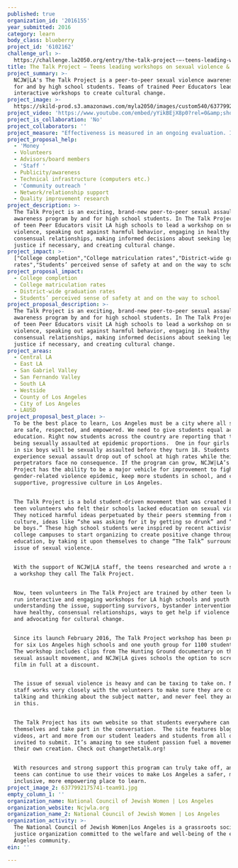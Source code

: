 ```yaml
---
published: true
organization_id: '2016155'
year_submitted: 2016
category: learn
body_class: blueberry
project_id: '6102162'
challenge_url: >-
  https://challenge.la2050.org/entry/the-talk-project-–-teens-leading-workshops-on-sexual-violence-culture-change
title: The Talk Project – Teens leading workshops on sexual violence & culture change
project_summary: >-
  NCJW|LA's The Talk Project is a peer-to-peer sexual violence awareness program
  for and by high school students. Teams of trained Peer Educators lead
  interactive workshops to create cultural change.
project_image: >-
  https://skild-prod.s3.amazonaws.com/myla2050/images/custom540/6377992175741-team91.jpg
project_video: 'https://www.youtube.com/embed/yYikBEjX8p0?rel=0&amp;showinfo=0'
project_is_collaboration: 'No'
project_collaborators: ''
project_measure: "Effectiveness is measured in an ongoing evaluation. In May 2016, NCJW|LA published the first evaluation of The Talk Project which found it to be effective and engaging.\n\n NCJW|LA believes that in order to change behavior students need knowledge and a feeling of empowerment. Therefore, The Talk Project strives to educate students on the causes of sexual violence and the laws of consent, and empower them to speak out against sexual violence, engage in healthy sexual relationships, and make informed decisions about seeking legal justice if necessary.\n \nThe students at each school or group we visit participate in a survey before and after the presentation. Students who see the workshop take a pre- and post-survey, which are then compared. In addition, NCJW|LA conducts interviews with students who have seen the workshop for their feedback.\n  \t\nNCJW|LA's first evaluation found that students from the first three schools who saw The Talk Project reported being significantly less likely to adhere to rape myths, and significantly more likely to practice consent behaviors and intervene as a bystander. Students reported that they found The Talk Project to be understandable and engaging, and said they would recommend The Talk Project to a friend.\n\nThe evaluation can be read in full here:  http://ncjwla.org/wp-content/uploads/2015/12/Evaluation_TheTalkProject.pdf and in summary here: http://ncjwla.org/wp-content/uploads/2015/12/OneSheet_TheTalkProject.pdf."
project_proposal_help:
  - 'Money '
  - Volunteers
  - Advisors/board members
  - 'Staff '
  - Publicity/awareness
  - Technical infrastructure (computers etc.)
  - 'Community outreach '
  - Network/relationship support
  - Quality improvement research
project_description: >-
  The Talk Project is an exciting, brand-new peer-to-peer sexual assault
  awareness program by and for high school students. In The Talk Project, teams
  of teen Peer Educators visit LA high schools to lead a workshop on sexual
  violence, speaking out against harmful behavior, engaging in healthy and
  consensual relationships, making informed decisions about seeking legal
  justice if necessary, and creating cultural change.
project_impact: >-
  ["College completion","College matriculation rates","District-wide graduation
  rates","Students’ perceived sense of safety at and on the way to school"]
project_proposal_impact:
  - College completion
  - College matriculation rates
  - District-wide graduation rates
  - Students’ perceived sense of safety at and on the way to school
project_proposal_description: >-
  The Talk Project is an exciting, brand-new peer-to-peer sexual assault
  awareness program by and for high school students. In The Talk Project, teams
  of teen Peer Educators visit LA high schools to lead a workshop on sexual
  violence, speaking out against harmful behavior, engaging in healthy and
  consensual relationships, making informed decisions about seeking legal
  justice if necessary, and creating cultural change.
project_areas:
  - Central LA
  - East LA
  - San Gabriel Valley
  - San Fernando Valley
  - South LA
  - Westside
  - County of Los Angeles
  - City of Los Angeles
  - LAUSD
project_proposal_best_place: >-
  To be the best place to learn, Los Angeles must be a city where all students
  are safe, respected, and empowered. We need to give students equal access to
  education. Right now students across the country are reporting that they are
  being sexually assaulted at epidemic proportions.  One in four girls and one
  in six boys will be sexually assaulted before they turn 18. Students who
  experience sexual assault drop out of school at high rates while their
  perpetrators face no consequence. If the program can grow, NCJW|LA’s The Talk
  Project has the ability to be a major vehicle for improvement to fight this
  gender-related violence epidemic, keep more students in school, and create a
  supportive, progressive culture in Los Angeles. 


  The Talk Project is a bold student-driven movement that was created by NCJW|LA
  teen volunteers who felt their schools lacked education on sexual violence.
  They noticed harmful ideas perpetuated by their peers stemming from rape
  culture, ideas like “she was asking for it by getting so drunk” and “boys will
  be boys.” These high school students were inspired by recent activism on
  college campuses to start organizing to create positive change through
  education, by taking it upon themselves to change “The Talk” surrounding the
  issue of sexual violence. 


  With the support of NCJW|LA staff, the teens researched and wrote a script for
  a workshop they call The Talk Project.


  Now, teen volunteers in The Talk Project are trained by other teen leaders to
  run interactive and engaging workshops for LA high schools and youth groups on
  understanding the issue, supporting survivors, bystander intervention, how to
  have healthy, consensual relationships, ways to get help if violence occurs,
  and advocating for cultural change. 


  Since its launch February 2016, The Talk Project workshop has been presented
  for six Los Angeles high schools and one youth group for 1100 students so far.
  The workshop includes clips from The Hunting Ground documentary on the campus
  sexual assault movement, and NCJW|LA gives schools the option to screen the
  film in full at a discount. 


  The issue of sexual violence is heavy and can be taxing to take on. NCJW|LA
  staff works very closely with the volunteers to make sure they are comfortable
  talking and thinking about the subject matter, and never feel they are alone
  in this.


  The Talk Project has its own website so that students everywhere can educate
  themselves and take part in the conversation.  The site features blog posts,
  videos, art and more from our student leaders and students from all over are
  invited to submit. It’s amazing to see student passion fuel a movement of
  their own creation. Check out changethetalk.org! 


  With resources and strong support this program can truly take off, and LA
  teens can continue to use their voices to make Los Angeles a safer, more
  inclusive, more empowering place to learn.
project_image_2: 6377992175741-team91.jpg
empty_column_1: ''
organization_name: National Council of Jewish Women | Los Angeles
organization_website: Ncjwla.org
organization_name_2: National Council of Jewish Women | Los Angeles
organization_activity: >-
  The National Council of Jewish Women|Los Angeles is a grassroots social
  justice organization committed to the welfare and well-being of the entire Los
  Angeles community.
ein: ''

---
```

